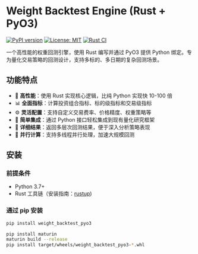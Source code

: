 # Weight Backtest Engine (Rust + PyO3)

[![PyPI version](https://img.shields.io/pypi/v/weight_backtest_pyo3)](https://pypi.org/project/weight_backtest_pyo3/)
[![License: MIT](https://img.shields.io/badge/License-MIT-yellow.svg)](https://opensource.org/licenses/MIT)
[![Rust CI](https://github.com/yourusername/weight_backtest_pyo3/actions/workflows/rust-ci.yml/badge.svg)](https://github.com/yourusername/weight_backtest_pyo3/actions/workflows/rust-ci.yml)

一个高性能的权重回测引擎，使用 Rust 编写并通过 PyO3 提供 Python 绑定。专为量化交易策略的回测设计，支持多标的、多日期的复杂回测场景。

## 功能特点

- 🚀 **高性能**：使用 Rust 实现核心逻辑，比纯 Python 实现快 10-100 倍
- 📊 **全面指标**：计算投资组合指标、标的级指标和交易级指标
- ⚙️ **灵活配置**：支持自定义交易费率、价格精度、权重策略等
- 🧩 **简单集成**：通过 Python 接口轻松集成到现有量化研究框架
- 🧪 **详细结果**：返回多层次回测结果，便于深入分析策略表现
- 🧵 **并行计算**：支持多线程并行处理，加速大规模回测

## 安装

### 前提条件

- Python 3.7+
- Rust 工具链（安装指南：[rustup](https://rustup.rs/))

### 通过 pip 安装

```bash
pip install weight_backtest_pyo3

pip install maturin
maturin build --release
pip install target/wheels/weight_backtest_pyo3-*.whl

